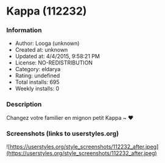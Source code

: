 # Kappa (112232)

### Information
- Author: Looga (unknown)
- Created at: unknown
- Updated at: 4/4/2015, 9:58:21 PM
- License: NO-REDISTRIBUTION
- Category: eldarya
- Rating: undefined
- Total installs: 695
- Weekly installs: 0


### Description
Changez votre familier en mignon petit Kappa ~ ♥


### Screenshots (links to userstyles.org)
![https://userstyles.org/style_screenshots/112232_after.jpeg](https://userstyles.org/style_screenshots/112232_after.jpeg)


